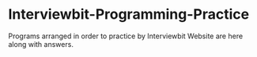 # Interviewbit-Programming-Practice
Programs arranged in order to practice by Interviewbit Website are here along with answers.

